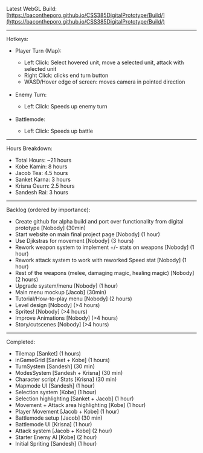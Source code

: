 Latest WebGL Build: [https://bacontheporo.github.io/CSS385DigitalPrototype/Build/](https://bacontheporo.github.io/CSS385DigitalPrototype/Build/)

***

Hotkeys:
<ul> 
 <li> Player Turn (Map): </li>
 <ul>
  <li> Left Click: Select hovered unit, move a selected unit, attack with selected unit </li>
  <li> Right Click: clicks end turn button </li>
  <li> WASD/Hover edge of screen: moves camera in pointed direction </li>
 </ul>
 <br>
 <li> Enemy Turn: </li>
 <ul> 
  <li> Left Click: Speeds up enemy turn </li>
 </ul>
 <br>
 <li> Battlemode: </li>
 <ul>
  <li> Left Click: Speeds up battle </li>
 </ul>
</ul>

*** 

Hours Breakdown: 
<ul>
  <li> Total Hours: ~21 hours </li>
  <li> Kobe Kamin: 8 hours </li>
  <li> Jacob Tea: 4.5 hours </li>
  <li> Sanket Karna: 3 hours </li>
  <li> Krisna Oeurn: 2.5 hours </li>
  <li> Sandesh Rai: 3 hours </li>
 </ul>

***

Backlog (ordered by importance): 
<ul>
 <li> Create github for alpha build and port over functionality from digital prototype [Nobody] (30min) </li>
 <li> Start website on main final project page [Nobody] (1 hour) </li>
 <li> Use Djikstras for movement [Nobody] (3 hours) </li>
 <li> Rework weapon system to implement +/- stats on weapons [Nobody] (1 hour) </li>
 <li> Rework attack system to work with reworked Speed stat [Nobody] (1 hour) </li>
 <li> Rest of the weapons (melee, damaging magic, healing magic) [Nobody] (2 hours) </li>
 <li> Upgrade system/menu [Nobody] (1 hour)  </li>
 <li> Main menu mockup [Jacob] (30min)  </li>
 <li> Tutorial/How-to-play menu [Nobody] (2 hours)  </li>
 <li> Level design [Nobody] (>4 hours)  </li>
 <li> Sprites! [Nobody] (>4 hours) </li>
 <li> Improve Animations [Nobody] (>4 hours) </li>
 <li> Story/cutscenes [Nobody] (>4 hours) </li>
</ul>

***

Completed:
<ul>
 <li> Tilemap [Sanket] (1 hours) </li>
 <li> inGameGrid [Sanket + Kobe] (1 hours)  </li>
 <li> TurnSystem [Sandesh] (30 min)  </li>
 <li> ModesSystem [Sandesh + Krisna] (30 min)  </li>
 <li> Character script / Stats [Krisna] (30 min)  </li>
 <li> Mapmode UI [Sandesh] (1 hour)  </li>
 <li> Selection system [Kobe] (1 hour)  </li>
 <li> Selection highlighting [Sanket + Jacob] (1 hour)  </li>
 <li> Movement + Attack area highlighting [Kobe] (1 hour)  </li>
 <li> Player Movement [Jacob + Kobe] (1 hour)  </li>
 <li> Battlemode setup [Jacob] (30 min)  </li>
 <li> Battlemode UI [Krisna] (1 hour)  </li>
 <li> Attack system [Jacob + Kobe] (2 hour)  </li>
 <li> Starter Enemy AI [Kobe] (2 hour) </li>
 <li> Initial Spriting [Sandesh] (1 hour) </li>
</ul>

